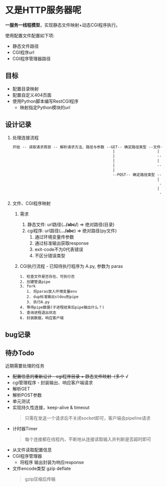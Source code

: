 # 又是HTTP服务器呢

**一服务一线程模型**，实现静态文件映射+动态CGI程序执行。

使用配置文件配置如下项:

- 静态文件路径
- CGI程序url
- CGI程序管理器路径

## 目标
- 配置目录映射
- 配置自定义404页面
- 使用Python脚本编写RestCGI程序
  - 映射指定Python模块的url

## 设计记录

1. 处理连接流程
   ```txt
   开始 -- 读取请求首部 -- 解析请求方法、路径与参数 --GET-- 确定路径类型 --文件-- 响应文件 -- 结束
                                                |                   |
                                                |                   --CGI--- 启动CGI程序 -- 读取输出字符串 -- 封装响应内容 -- 结束
                                                |                   |
                                                |                   --其它--  响应404 -- 结束
                                                |
                                                --POST-- 确定路径类型 --文件-- 响应405不运行 -- 结束
                                                                    |
                                                                     --CGI--- 读取请求体 -- 启动CGI程序 -- 读取输出字符串 -- 封装相应内容 -- 结束
                                                                    |
                                                                     --其它-- 响应404 -- 结束
   ```
2. 文件、CGI程序映射
   1. 需求
      1. 静态文件: url路径(**../abc/**) => 绝对路径(目录)  
      2. cgi程序: url路径(**.../abc**) => 绝对路径(py文件)  
         1. 通过环境变量传参数 
         2. 通过标准输出获取response
         3. exit-code不为0代表错误
         4. 不区分错误类型
      
   2. CGI执行流程 - 已知待执行程序为 A.py, 参数为 paras
      ```
      1. 检查文件是否存在、可执行否
      2. 创建管道pipe
      3. fork
         1. 将paras放入环境变量env
         2. dup标准输出stdou到pipe
         3. 执行A.py
      4. 等待pipe数据(子进程结束后pipe输出什么？)
      5. 查询进程退出状态
      6. 封装数据，响应客户端
      ```

## bug记录

## 待办Todo
近期需要处理的任务

- ~~配置信息的重新设计 - cgi程序目录 + 静态文件映射（多个~~ √
- cgi管理程序 - 封装输出、响应客户端请求
- 解析GET
- 解析POST参数
- 单元测试
- 实现持久性连接，keep-alive & timeout
  > 只需在发送一个请求后不关闭socket即可，客户端会pipeline请求
- 计时器Timer
  > 每个连接都在线程内，不断地从连接读取输入并判断是否超时即可
- 从文件读取配置信息
- CGI程序管理器
  - 将程序 输出封装为响应response
- 文件encode类型 gzip deflate
  > gzip压缩后传输